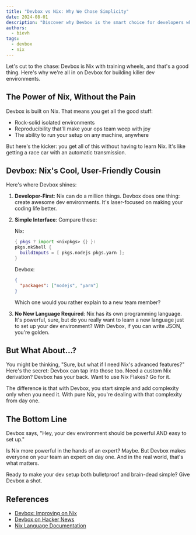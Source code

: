 ```yaml
---
title: "Devbox vs Nix: Why We Chose Simplicity"
date: 2024-08-01
description: "Discover why Devbox is the smart choice for developers who want Nix's power without the learning curve"
authors:
  - bievh
tags:
  - devbox
  - nix
---
```


Let's cut to the chase: Devbox is Nix with training wheels, and that's a good thing. Here's why we're all in on Devbox for building killer dev environments.

## The Power of Nix, Without the Pain

Devbox is built on Nix. That means you get all the good stuff:

- Rock-solid isolated environments
- Reproducibility that'll make your ops team weep with joy
- The ability to run your setup on any machine, anywhere

But here's the kicker: you get all of this without having to learn Nix. It's like getting a race car with an automatic transmission.

## Devbox: Nix's Cool, User-Friendly Cousin

Here's where Devbox shines:

1. **Developer-First**: Nix can do a million things. Devbox does one thing: create awesome dev environments. It's laser-focused on making your coding life better.

2. **Simple Interface**: Compare these:

   Nix:

   ```nix
   { pkgs ? import <nixpkgs> {} }:
   pkgs.mkShell {
     buildInputs = [ pkgs.nodejs pkgs.yarn ];
   }
   ```

   Devbox:

   ```json
   {
     "packages": ["nodejs", "yarn"]
   }
   ```

   Which one would you rather explain to a new team member?

3. **No New Language Required**: Nix has its own programming language. It's powerful, sure, but do you really want to learn a new language just to set up your dev environment? With Devbox, if you can write JSON, you're golden.

## But What About...?

You might be thinking, "Sure, but what if I need Nix's advanced features?" Here's the secret: Devbox can tap into those too. Need a custom Nix derivation? Devbox has your back. Want to use Nix Flakes? Go for it.

The difference is that with Devbox, you start simple and add complexity only when you need it. With pure Nix, you're dealing with that complexity from day one.

## The Bottom Line

Devbox says, "Hey, your dev environment should be powerful AND easy to set up."

Is Nix more powerful in the hands of an expert? Maybe. But Devbox makes everyone on your team an expert on day one. And in the real world, that's what matters.

Ready to make your dev setup both bulletproof and brain-dead simple? Give Devbox a shot.

## References

- [Devbox: Improving on Nix](https://www.reddit.com/r/NixOS/comments/z97cwy/devbox_predictable_development_environments/)
- [Devbox on Hacker News](https://news.ycombinator.com/item?id=32600821)
- [Nix Language Documentation](https://nix.dev/manual/nix/2.18/language/)

